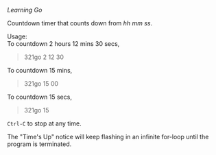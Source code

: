 *Learning Go*  

Countdown timer that counts down from *hh mm ss*.  

Usage:  
To countdown 2 hours 12 mins 30 secs,
> 321go 2 12 30

To countdown 15 mins,
> 321go 15 00

To countdown 15 secs,
> 321go 15

`Ctrl-C` to stop at any time.  

The "Time's Up" notice will keep flashing in an infinite for-loop until the program is terminated.
